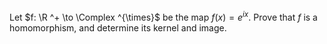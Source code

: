 Let $f: \R ^+ \to \Complex ^{\times}$ be the map $f(x)=e^{ix}$. Prove that $f$ is a homomorphism, and determine its kernel and image.